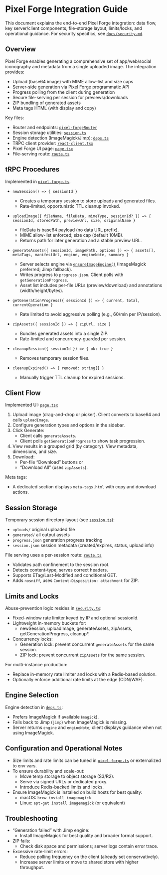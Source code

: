 # Pixel Forge Integration Guide

This document explains the end-to-end Pixel Forge integration: data flow, key server/client components, file-storage layout, limits/locks, and operational guidance. For security specifics, see [`docs/security.md`](docs/security.md:1).

## Overview

Pixel Forge enables generating a comprehensive set of app/web/social iconography and metadata from a single uploaded image. The integration provides:

- Upload (base64 image) with MIME allow-list and size caps
- Server-side generation via Pixel Forge programmatic API
- Progress polling from the client during generation
- Secure file-serving per session for previews/downloads
- ZIP bundling of generated assets
- Meta tags HTML (with display and copy)

Key files:
- Router and endpoints: [`pixel-forgeRouter`](src/server/api/routers/pixel-forge.ts:1)
- Session storage utilities: [`session.ts`](src/server/lib/pixel-forge/session.ts:1)
- Engine detection (ImageMagick/Jimp): [`deps.ts`](src/server/lib/pixel-forge/deps.ts:1)
- TRPC client provider: [`react-client.tsx`](src/trpc/react-client.tsx:1)
- Pixel Forge UI page: [`page.tsx`](src/app/pixel-forge/page.tsx:1)
- File-serving route: [`route.ts`](src/app/api/pixel-forge/files/%5BsessionId%5D/%5B...filePath%5D/route.ts:1)

## tRPC Procedures

Implemented in [`pixel-forge.ts`](src/server/api/routers/pixel-forge.ts:1).

- `newSession() => { sessionId }`
  - Creates a temporary session to store uploads and generated files.
  - Rate-limited, opportunistic TTL cleanup invoked.

- `uploadImage({ fileName, fileData, mimeType, sessionId? }) => { sessionId, storedPath, previewUrl, size, originalName }`
  - fileData is base64 payload (no data URL prefix).
  - MIME allow-list enforced; size cap (default 10MB).
  - Returns path for later generation and a stable preview URL.

- `generateAssets({ sessionId, imagePath, options }) => { assets[], metaTags, manifestUrl, engine, engineNote, summary }`
  - Server selects engine via [`ensureImageEngine()`](src/server/lib/pixel-forge/deps.ts:1) (ImageMagick preferred; Jimp fallback).
  - Writes progress to `progress.json`. Client polls with `getGenerationProgress`.
  - Asset list includes per-file URLs (preview/download) and annotations (width/height/bytes).

- `getGenerationProgress({ sessionId }) => { current, total, currentOperation }`
  - Rate limited to avoid aggressive polling (e.g., 60/min per IP/session).

- `zipAssets({ sessionId }) => { zipUrl, size }`
  - Bundles generated assets into a single ZIP.
  - Rate-limited and concurrency-guarded per session.

- `cleanupSession({ sessionId }) => { ok: true }`
  - Removes temporary session files.

- `cleanupExpired() => { removed: string[] }`
  - Manually trigger TTL cleanup for expired sessions.

## Client Flow

Implemented UI: [`page.tsx`](src/app/pixel-forge/page.tsx:1)

1. Upload image (drag-and-drop or picker). Client converts to base64 and calls `uploadImage`.
2. Configure generation types and options in the sidebar.
3. Click Generate:
   - Client calls `generateAssets`.
   - Client polls `getGenerationProgress` to show task progression.
4. View results in a grouped grid (by category). View metadata, dimensions, and size.
5. Download:
   - Per-file “Download” buttons or
   - “Download All” (uses `zipAssets`).

Meta tags:
- A dedicated section displays `meta-tags.html` with copy and download actions.

## Session Storage

Temporary session directory layout (see [`session.ts`](src/server/lib/pixel-forge/session.ts:1)):

- `uploads/` original uploaded file
- `generated/` all output assets
- `progress.json` generation progress tracking
- `session.json` session metadata (created/expires, status, upload info)

File serving uses a per-session route: [`route.ts`](src/app/api/pixel-forge/files/%5BsessionId%5D/%5B...filePath%5D/route.ts:1)

- Validates path confinement to the session root.
- Detects content-type, serves correct headers.
- Supports ETag/Last-Modified and conditional GET.
- Adds `nosniff`, uses `Content-Disposition: attachment` for ZIP.

## Limits and Locks

Abuse-prevention logic resides in [`security.ts`](src/server/lib/security.ts:1):

- Fixed-window rate limiter keyed by IP and optional sessionId.
- Lightweight in-memory buckets for:
  - newSession, uploadImage, generateAssets, zipAssets, getGenerationProgress, cleanup*.
- Concurrency locks:
  - Generation lock: prevent concurrent `generateAssets` for the same session.
  - ZIP lock: prevent concurrent `zipAssets` for the same session.

For multi-instance production:
- Replace in-memory rate limiter and locks with a Redis-based solution.
- Optionally enforce additional rate limits at the edge (CDN/WAF).

## Engine Selection

Engine detection in [`deps.ts`](src/server/lib/pixel-forge/deps.ts:1):

- Prefers ImageMagick if available (`magick`).
- Falls back to Jimp (`jimp`) when ImageMagick is missing.
- Server returns `engine` and `engineNote`; client displays guidance when not using ImageMagick.

## Configuration and Operational Notes

- Size limits and rate limits can be tuned in [`pixel-forge.ts`](src/server/api/routers/pixel-forge.ts:1) or externalized to env vars.
- To ensure durability and scale-out:
  - Move temp storage to object storage (S3/R2).
  - Serve via signed URLs or dedicated proxy.
  - Introduce Redis-backed limits and locks.
- Ensure ImageMagick is installed on build hosts for best quality:
  - macOS: `brew install imagemagick`
  - Linux: `apt-get install imagemagick` (or equivalent)

## Troubleshooting

- “Generation failed” with Jimp engine:
  - Install ImageMagick for best quality and broader format support.
- ZIP fails:
  - Check disk space and permissions; server logs contain error trace.
- Excessive rate-limit errors:
  - Reduce polling frequency on the client (already set conservatively).
  - Increase server limits or move to shared store with higher throughput.